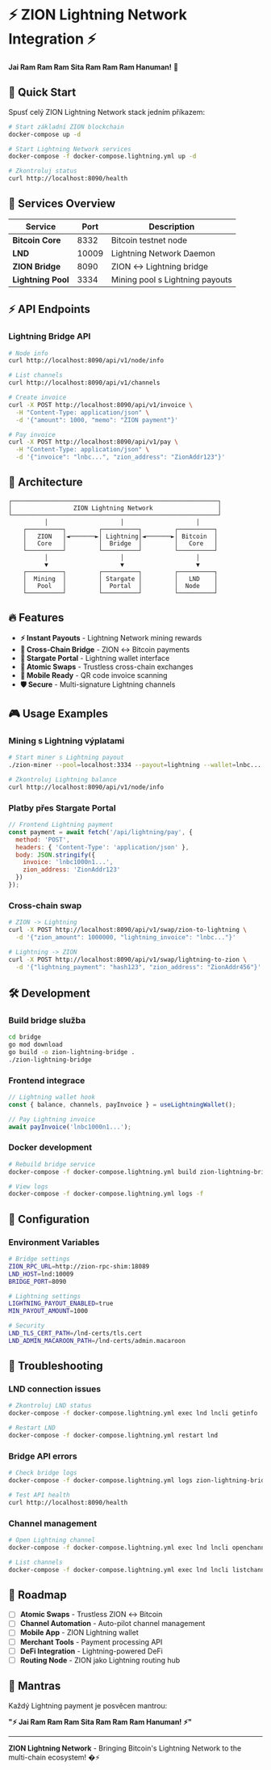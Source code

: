 # ⚡ ZION Lightning Network Integration ⚡

**Jai Ram Ram Ram Sita Ram Ram Ram Hanuman!** 🙏

## 🌟 Quick Start

Spusť celý ZION Lightning Network stack jedním příkazem:

```bash
# Start základní ZION blockchain
docker-compose up -d

# Start Lightning Network services
docker-compose -f docker-compose.lightning.yml up -d

# Zkontroluj status
curl http://localhost:8090/health
```

## 🚀 Services Overview

| Service | Port | Description |
|---------|------|-------------|
| **Bitcoin Core** | 8332 | Bitcoin testnet node |
| **LND** | 10009 | Lightning Network Daemon |
| **ZION Bridge** | 8090 | ZION ↔ Lightning bridge |
| **Lightning Pool** | 3334 | Mining pool s Lightning payouts |

## ⚡ API Endpoints

### Lightning Bridge API

```bash
# Node info
curl http://localhost:8090/api/v1/node/info

# List channels  
curl http://localhost:8090/api/v1/channels

# Create invoice
curl -X POST http://localhost:8090/api/v1/invoice \
  -H "Content-Type: application/json" \
  -d '{"amount": 1000, "memo": "ZION payment"}'

# Pay invoice
curl -X POST http://localhost:8090/api/v1/pay \
  -H "Content-Type: application/json" \
  -d '{"invoice": "lnbc...", "zion_address": "ZionAddr123"}'
```

## 🌌 Architecture

```
┌─────────────────────────────────────────────────────────┐
│                 ZION Lightning Network                  │
└─────────────────────────────────────────────────────────┘
          │                    │                    │
    ┌──────────┐         ┌──────────┐         ┌──────────┐
    │   ZION   │◄───────►│ Lightning│◄───────►│ Bitcoin  │
    │   Core   │         │  Bridge  │         │   Core   │
    └──────────┘         └──────────┘         └──────────┘
          │                    │                    │
          ▼                    ▼                    ▼
    ┌──────────┐         ┌──────────┐         ┌──────────┐
    │  Mining  │         │ Stargate │         │   LND    │
    │   Pool   │         │  Portal  │         │  Node    │
    └──────────┘         └──────────┘         └──────────┘
```

## 🔥 Features

- **⚡ Instant Payouts** - Lightning Network mining rewards
- **🌉 Cross-Chain Bridge** - ZION ↔ Bitcoin payments  
- **🚀 Stargate Portal** - Lightning wallet interface
- **🎯 Atomic Swaps** - Trustless cross-chain exchanges
- **📱 Mobile Ready** - QR code invoice scanning
- **🛡️ Secure** - Multi-signature Lightning channels

## 🎮 Usage Examples

### Mining s Lightning výplatami

```bash
# Start miner s Lightning payout
./zion-miner --pool=localhost:3334 --payout=lightning --wallet=lnbc...

# Zkontroluj Lightning balance
curl http://localhost:8090/api/v1/node/info
```

### Platby přes Stargate Portal

```javascript
// Frontend Lightning payment
const payment = await fetch('/api/lightning/pay', {
  method: 'POST',
  headers: { 'Content-Type': 'application/json' },
  body: JSON.stringify({
    invoice: 'lnbc1000n1...',
    zion_address: 'ZionAddr123'
  })
});
```

### Cross-chain swap

```bash
# ZION -> Lightning
curl -X POST http://localhost:8090/api/v1/swap/zion-to-lightning \
  -d '{"zion_amount": 1000000, "lightning_invoice": "lnbc..."}'

# Lightning -> ZION  
curl -X POST http://localhost:8090/api/v1/swap/lightning-to-zion \
  -d '{"lightning_payment": "hash123", "zion_address": "ZionAddr456"}'
```

## 🛠️ Development

### Build bridge služba

```bash
cd bridge
go mod download
go build -o zion-lightning-bridge .
./zion-lightning-bridge
```

### Frontend integrace

```typescript
// Lightning wallet hook
const { balance, channels, payInvoice } = useLightningWallet();

// Pay Lightning invoice
await payInvoice('lnbc1000n1...');
```

### Docker development

```bash
# Rebuild bridge service
docker-compose -f docker-compose.lightning.yml build zion-lightning-bridge

# View logs
docker-compose -f docker-compose.lightning.yml logs -f
```

## 🔧 Configuration

### Environment Variables

```bash
# Bridge settings
ZION_RPC_URL=http://zion-rpc-shim:18089
LND_HOST=lnd:10009
BRIDGE_PORT=8090

# Lightning settings  
LIGHTNING_PAYOUT_ENABLED=true
MIN_PAYOUT_AMOUNT=1000

# Security
LND_TLS_CERT_PATH=/lnd-certs/tls.cert
LND_ADMIN_MACAROON_PATH=/lnd-certs/admin.macaroon
```

## 🌟 Troubleshooting

### LND connection issues

```bash
# Zkontroluj LND status
docker-compose -f docker-compose.lightning.yml exec lnd lncli getinfo

# Restart LND
docker-compose -f docker-compose.lightning.yml restart lnd
```

### Bridge API errors

```bash
# Check bridge logs
docker-compose -f docker-compose.lightning.yml logs zion-lightning-bridge

# Test API health
curl http://localhost:8090/health
```

### Channel management

```bash
# Open Lightning channel
docker-compose -f docker-compose.lightning.yml exec lnd lncli openchannel <node_pubkey> 1000000

# List channels
docker-compose -f docker-compose.lightning.yml exec lnd lncli listchannels
```

## 🎯 Roadmap

- [ ] **Atomic Swaps** - Trustless ZION ↔ Bitcoin
- [ ] **Channel Automation** - Auto-pilot channel management
- [ ] **Mobile App** - ZION Lightning wallet
- [ ] **Merchant Tools** - Payment processing API
- [ ] **DeFi Integration** - Lightning-powered DeFi
- [ ] **Routing Node** - ZION jako Lightning routing hub

## 🙏 Mantras

Každý Lightning payment je posvěcen mantrou:

**"⚡ Jai Ram Ram Ram Sita Ram Ram Ram Hanuman! ⚡"**

---

**ZION Lightning Network** - Bringing Bitcoin's Lightning Network to the multi-chain ecosystem! �⚡